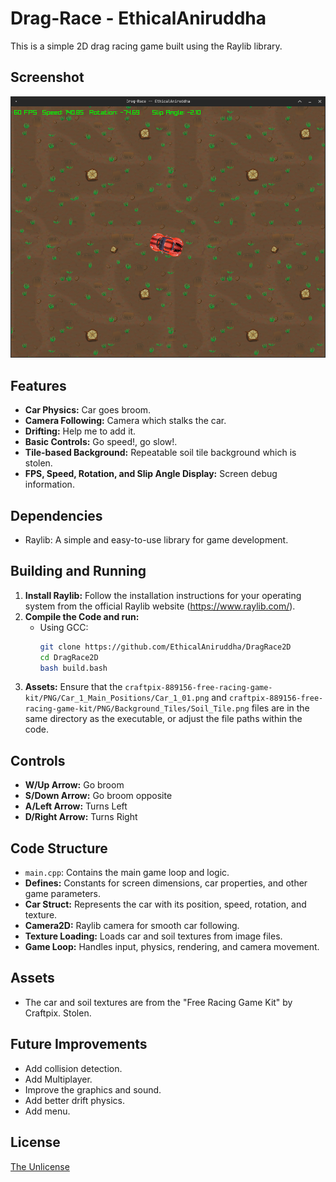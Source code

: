 # Drag-Race - EthicalAniruddha

This is a simple 2D drag racing game built using the Raylib library.

## Screenshot

![Screenshot of Drag-Race](https://github.com/EthicalAniruddha/DragRace2D/blob/main/race.png)

## Features

* **Car Physics:** Car goes broom.
* **Camera Following:** Camera which stalks the car.
* **Drifting:** Help me to add it.
* **Basic Controls:** Go speed!, go slow!.
* **Tile-based Background:** Repeatable soil tile background which is stolen.
* **FPS, Speed, Rotation, and Slip Angle Display:** Screen debug information.

## Dependencies

* Raylib: A simple and easy-to-use library for game development.

## Building and Running

1.  **Install Raylib:** Follow the installation instructions for your operating system from the official Raylib website (https://www.raylib.com/).
2.  **Compile the Code and run:**
    * Using GCC:
        ```bash
        git clone https://github.com/EthicalAniruddha/DragRace2D
        cd DragRace2D
        bash build.bash
        ```
3.  **Assets:** Ensure that the `craftpix-889156-free-racing-game-kit/PNG/Car_1_Main_Positions/Car_1_01.png` and `craftpix-889156-free-racing-game-kit/PNG/Background_Tiles/Soil_Tile.png` files are in the same directory as the executable, or adjust the file paths within the code.

## Controls

* **W/Up Arrow:** Go broom
* **S/Down Arrow:** Go broom opposite
* **A/Left Arrow:** Turns Left
* **D/Right Arrow:** Turns Right

## Code Structure

* `main.cpp`: Contains the main game loop and logic.
* **Defines:** Constants for screen dimensions, car properties, and other game parameters.
* **Car Struct:** Represents the car with its position, speed, rotation, and texture.
* **Camera2D:** Raylib camera for smooth car following.
* **Texture Loading:** Loads car and soil textures from image files.
* **Game Loop:** Handles input, physics, rendering, and camera movement.

## Assets

* The car and soil textures are from the "Free Racing Game Kit" by Craftpix. Stolen.

## Future Improvements

* Add collision detection.
* Add Multiplayer.
* Improve the graphics and sound.
* Add better drift physics.
* Add menu.

## License

[The Unlicense](https://choosealicense.com/licenses/unlicense/)
